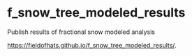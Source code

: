 # f_snow_tree_modeled_results
Publish results of fractional snow modeled analysis

https://fieldofhats.github.io/f_snow_tree_modeled_results/. 
